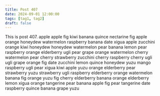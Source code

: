 ```yaml
---
title: Post 407
date: 2024-09-01 12:00:00
tags: [tag1, tag2]
draft: false
---
```

This is post 407.
apple
apple
fig
kiwi
banana
quince
nectarine
fig
apple
orange
honeydew
watermelon
raspberry
banana
date
xigua
apple
zucchini
orange
kiwi
honeydew
honeydew
watermelon
pear
banana
lemon
pear
raspberry
orange
elderberry
ugli
pear
grape
orange
watermelon
cherry
watermelon
pear
cherry
strawberry
zucchini
cherry
raspberry
cherry
ugli
ugli
grape
orange
fig
date
zucchini
lemon
quince
honeydew
yuzu
mango
raspberry
ugli
pear
xigua
kiwi
apple
yuzu
orange
elderberry
pear
strawberry
yuzu
strawberry
ugli
raspberry
elderberry
orange
watermelon
banana
fig
orange
yuzu
fig
cherry
elderberry
banana
orange
elderberry
lemon
xigua
orange
tangerine
pear
banana
apple
fig
pear
tangerine
date
raspberry
quince
banana
grape
yuzu
